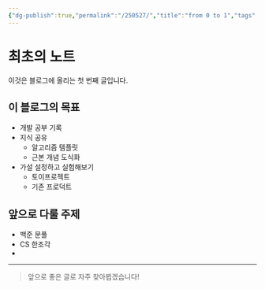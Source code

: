 ```yaml
---
{"dg-publish":true,"permalink":"/250527/","title":"from 0 to 1","tags":["초안"],"dgShowLocalGraph":true,"dgShowFileTree":true,"dgEnableSearch":true,"dgShowToc":true,"noteIcon":"3","created":"2025-05-27T14:02:21.997+09:00","updated":"2025-05-27T22:51:36.633+09:00"}
---
```


# 최초의 노트

이것은 블로그에 올리는 첫 번째 글입니다.

## 이 블로그의 목표

- 개발 공부 기록
- 지식 공유
	- 알고리즘 템플릿
	- 근본 개념 도식화
- 가설 설정하고 실험해보기
	- 토이프로젝트
	- 기존 프로덕트

## 앞으로 다룰 주제

- 백준 문풀
- CS 한조각
- 

---

> 앞으로 좋은 글로 자주 찾아뵙겠습니다!
